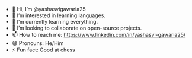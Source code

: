 - 👋 Hi, I’m @yashasvigawaria25
- 👀 I’m interested in learning languages.
- 🌱 I’m currently learning everything.
- 💞️ I’m looking to collaborate on open-source projects.
- 📫 How to reach me: https://www.linkedin.com/in/yashasvi-gawaria25/
- 😄 Pronouns: He/Him
- ⚡ Fun fact: Good at chess

<!---
yashasvigawaria25/yashasvigawaria25 is a ✨ special ✨ repository because its `README.md` (this file) appears on your GitHub profile.
You can click the Preview link to take a look at your changes.
--->
